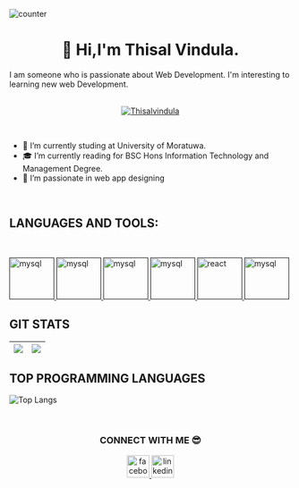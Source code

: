 ![counter](https://en9zihyhtv85u02.m.pipedream.net)
<h1 align="center">👋 Hi,I'm Thisal Vindula.</h1>
I am someone who is passionate about Web Development. I'm interesting to learning new web Development.

</br>
</br>
<p align="Center" > <a href="https://github.com/ryo-ma/github-profile-trophy"><img src="https://github-profile-trophy.vercel.app/?username=thisalvindula&&count_private=true&no-bg-true&theme=radical" alt="Thisalvindula" /></a></p>
</br>

- 🏫 I’m currently studing at University of Moratuwa.
- 🎓 I’m currently reading for BSC Hons Information Technology and Management Degree.
- 💞️ I’m passionate in web app designing

</br>

 ## LANGUAGES AND TOOLS:
 
 </br>

<a href="" target="_blank"> <img src="https://www.vectorlogo.zone/logos/w3_html5/w3_html5-icon.svg" alt="mysql" width="80" height="75"/> </a>
<a href="" target="_blank"> <img src="https://www.vectorlogo.zone/logos/getbootstrap/getbootstrap-icon.svg" alt="mysql" width="80" height="75"/> </a>
<a href="" target="_blank"> <img src="https://www.vectorlogo.zone/logos/java/java-icon.svg" alt="mysql" width="80" height="75"/> </a>
<a href="" target="_blank"> <img src="https://www.vectorlogo.zone/logos/nodejs/nodejs-icon.svg" alt="mysql" width="80" height="75"/> </a>
<a href="" target="_blank"> <img src="https://www.vectorlogo.zone/logos/reactjs/reactjs-icon.svg" alt="react" width="80" height="75"/> </a>
<a href="" target="_blank"> <img src="https://www.vectorlogo.zone/logos/mongodb/mongodb-icon.svg" alt="mysql" width="80" height="75"/> </a>


## GIT STATS
<img src="https://github-readme-stats.vercel.app/api?username=thisalvindula&&show_icons=true&count_private=true&theme=radical"/>|<img src="https://github-readme-streak-stats.herokuapp.com/?user=thisalvindula&theme=radical"/>|
|---|---|


## TOP PROGRAMMING LANGUAGES
![Top Langs](https://github-readme-stats.vercel.app/api/top-langs/?username=thisalvindula&theme=radical&title_color=8E2DE2&text_color=fff)


</br>

<h3 align="center"> CONNECT WITH ME 😎    </h3>
<p align="center">
<a href="https://www.facebook.com/vindula.thisal" target="_blank"> <img src="https://www.vectorlogo.zone/logos/facebook/facebook-official.svg" alt="facebook" width="40" height="40"/> </a>
<a href="http://linkedin.com/in/thisal-vindula-b01a26151"" target="_blank"> <img src="https://www.vectorlogo.zone/logos/linkedin/linkedin-icon.svg" alt="linkedin" width="40" height="40"/> </a>
</p>

           
